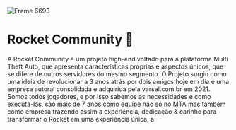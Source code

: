 ![Frame 6693](https://user-images.githubusercontent.com/85264247/177539616-a113dc8d-ec24-4efe-b19e-e85de8685acd.png)


# Rocket Community :rocket:
A Rocket Community é um projeto high-end voltado para a plataforma Multi Theft Auto, que apresenta características próprias e aspectos únicos, que se difere de outros servidores do mesmo segmento. O Projeto surgiu como uma ideia de revolucionar a 3 anos atrás por dois amigos hoje em dia é uma empresa autoral consolidada e adquirida pela varsel.com.br em 2021.  Somos todos jogadores, e por isso sabemos as necessidades e como executa-las, são mais de 7 anos como equipe não só no MTA mas também como empresa trazendo assim a experiência, dedicação & carinho para transformar o Rocket em uma experiência única.
a
